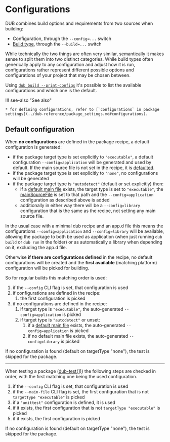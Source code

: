 # Configurations

DUB combines build options and requirements from two sources when building:

- Configuration, through the `--config=...` switch
- [Build type](./buildtypes.md), through the `--build=...` switch

While technically the two things are often very similar, semantically it makes sense to split them into two distinct categories. While build types often generically apply to any configuration and adjust how it is run, configurations rather represent different possible options and configurations of your project that may be chosen between.

Using [`dub build --print-configs`](../cli-reference/dub-build.md) it's possible to list the available configurations and which one is the default.

!!! see-also "See also"

    * for defining configurations, refer to [`configurations` in package settings](../dub-reference/package_settings.md#configurations).

## Default configuration

When **no configurations** are defined in the package recipe, a default configuration is generated:

- if the package target type is set explicitly to `"executable"`, a default configuration `--config=application` will be generated and used by default. If the main source file is not set in the recipe, it is [defaulted](./defaults.md).
- if the package target type is set explicitly to `"none"`, no configurations will be generated
- if the package target type is `"autodetect"` (default or set explicitly) then:
    - if a [default main file](./defaults.md) exists, the target type is set to `"executable"`, the [mainSourceFile](./build_settings.md#mainsourcefile) is set to that path and the `--config=application` configuration as described above is added
    - additionally in either way there will be a `--config=library` configuration that is the same as the recipe, not setting any main source file.

In the usual case with a minimal dub recipe and an app.d file this means the configurations `--config=application` and `--config=library` will be available, allowing the package to both be used as application (when just running `dub build` or `dub run` in the folder) or as automatically a library when depending on it, excluding the app.d file.

Otherwise **if there are configurations defined** in the recipe, no default configurations will be created and the **first available** (matching platform) configuration will be picked for building.

So for regular builds this matching order is used:

1. if the `--config` CLI flag is set, that configuration is used
2. if configurations are defined in the recipe:
    1. the first configuration is picked
3. if no configurations are defined in the recipe:
    1. if target type is `"executable"`, the auto-generated `--config=application` is picked
    2. if target type is `"autodetect"` or unset:
        1. if a [default main file](./defaults.md) exists, the auto-generated `--config=application` is picked
        2. if no default main file exists, the auto-generated `--config=library` is picked

If no configuration is found (default on targetType "none"), the test is skipped for the package.

---

When testing a package ([dub-test(1)](../cli-reference/dub-test.md)) the following steps are checked in order, with the first matching one being the used configuration.

1. if the `--config` CLI flag is set, that configuration is used
2. if the `--main-file` CLI flag is set, the first configuration that is not `targetType "executable"` is picked
3. if a `"unittest"` configuration is defined, it is used
4. if it exists, the first configuration that is not `targetType "executable"` is picked
5. if it exists, the first configuration is picked

If no configuration is found (default on targetType "none"), the test is skipped for the package.

